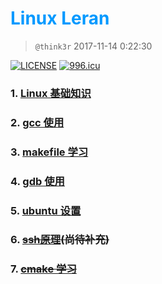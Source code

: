 # <font color=#0099ff> **Linux Leran** </font>

> `@think3r` 2017-11-14 0:22:30

[![LICENSE](https://img.shields.io/badge/license-Anti%20996-blue.svg)](https://github.com/996icu/996.ICU/blob/master/LICENSE) [![996.icu](https://img.shields.io/badge/link-996.icu-red.svg)](https://996.icu) 

### 1. [Linux 基础知识](./Linux基础知识.md)

### 2. [gcc 使用](./gcc使用.md)

### 3. [makefile 学习](./MakeFile_learn.md)

### 4. [gdb 使用](./gdb使用.md)

### 5. [ubuntu 设置](./ubuntu-settings.md)

### 6. ~~[ssh原理](./ssh原理.md)(尚待补充)~~ 

### 7. ~~[cmake 学习](./Cmake_learn.md)~~
